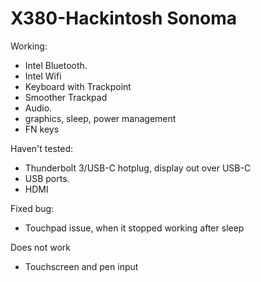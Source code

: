 # X380-Hackintosh Sonoma

Working:

* Intel Bluetooth.
* Intel Wifi
* Keyboard with Trackpoint
* Smoother Trackpad
* Audio.
* graphics, sleep, power management
* FN keys

Haven't tested:

* Thunderbolt 3/USB-C hotplug, display out over USB-C
* USB ports.
* HDMI

Fixed bug:

* Touchpad issue, when it stopped working after sleep

Does not work

* Touchscreen and pen input
